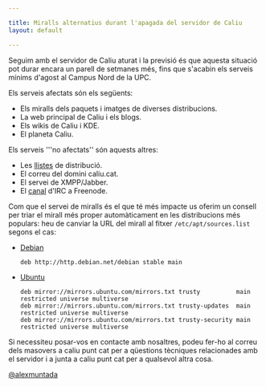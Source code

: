 ```yaml
---

title: Miralls alternatius durant l'apagada del servidor de Caliu
layout: default

---
```


Seguim amb el servidor de Caliu aturat i la previsió és que aquesta situació pot durar encara un parell de setmanes més, fins que s'acabin els serveis mínims d'agost al Campus Nord de la UPC.

Els serveis afectats són els següents:

*   Els miralls dels paquets i imatges de diverses distribucions.
*   La web principal de Caliu i els blogs.
*   Els wikis de Caliu i KDE.
*   El planeta Caliu.

Els serveis '''no afectats'' són aquests altres:

*   Les [llistes](http://llistes.cpl.upc.edu/) de distribució.
*   El correu del domini caliu.cat.
*   El servei de XMPP/Jabber.
*   El [canal](https://webchat.freenode.net/?channels=caliu) d'IRC a Freenode.

Com que el servei de miralls és el que té més impacte us oferim un consell per triar el mirall més proper automàticament en les distribucions més populars: heu de canviar la URL del mirall al fitxer `/etc/apt/sources.list` segons el cas:

*   [Debian](http://http.debian.net/)

        deb http://http.debian.net/debian stable main

*   [Ubuntu](http://askubuntu.com/questions/37753/how-can-i-get-apt-to-use-a-mirror-close-to-me-or-choose-a-faster-mirror)

        deb mirror://mirrors.ubuntu.com/mirrors.txt trusty          main restricted universe multiverse
        deb mirror://mirrors.ubuntu.com/mirrors.txt trusty-updates  main restricted universe multiverse
        deb mirror://mirrors.ubuntu.com/mirrors.txt trusty-security main restricted universe multiverse

Si necessiteu posar-vos en contacte amb nosaltres, podeu fer-ho al correu dels masovers a caliu punt cat per a qüestions tècniques relacionades amb el servidor i a junta a caliu punt cat per a qualsevol altra cosa.

[@alexmuntada](https://twitter.com/alexmuntada)
